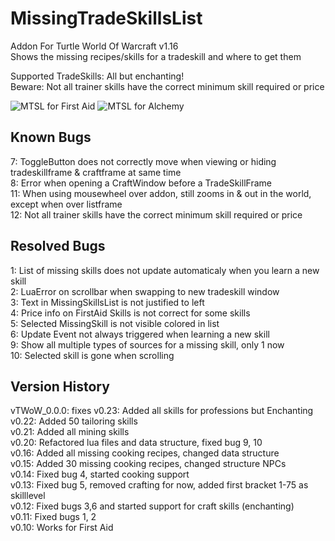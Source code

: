 # MissingTradeSkillsList
Addon For Turtle World Of Warcraft v1.16<br />
Shows the missing recipes/skills for a tradeskill and where to get them

Supported TradeSkills: All but enchanting!<br />
Beware: Not all trainer skills have the correct minimum skill required or price


![MTSL for First Aid](https://i.imgur.com/UEn9CId.png)
![MTSL for Alchemy](https://i.imgur.com/jacvhFN.png)

## Known Bugs
7: ToggleButton does not correctly move when viewing or hiding tradeskillframe & craftframe at same time<br />
8: Error when opening a CraftWindow before a TradeSkillFrame<br />
11: When using mousewheel over addon, still zooms in & out in the world, except when over listframe<br />
12: Not all trainer skills have the correct minimum skill required or price

## Resolved Bugs
1: List of missing skills does not update automaticaly when you learn a new skill<br />
2: LuaError on scrollbar when swapping to new tradeskill window<br />
3: Text in MissingSkillsList is not justified to left<br />
4: Price info on FirstAid Skills is not correct for some skills<br />
5: Selected MissingSkill is not visible colored in list<br />
6: Update Event not always triggered when learning a new skill<br />
9: Show all multiple types of sources for a missing skill, only 1 now<br />
10: Selected skill is gone when scrolling

## Version History
vTWoW_0.0.0: fixes
v0.23: 	Added all skills for professions but Enchanting<br />
v0.22: 	Added 50 tailoring skills<br />
v0.21: 	Added all mining skills<br />
v0.20: 	Refactored lua files and data structure, fixed bug 9, 10<br />
v0.16: 	Added all missing cooking recipes, changed data structure<br />
v0.15: 	Added 30 missing cooking recipes, changed structure NPCs<br />
v0.14:	Fixed bug 4, started cooking support<br />
v0.13: 	Fixed bug 5, removed crafting for now, added first bracket 1-75 as skilllevel<br />
v0.12:	Fixed bugs 3,6 and started support for craft skills (enchanting)<br />
v0.11:	Fixed bugs 1, 2<br />
v0.10:  Works for First Aid
